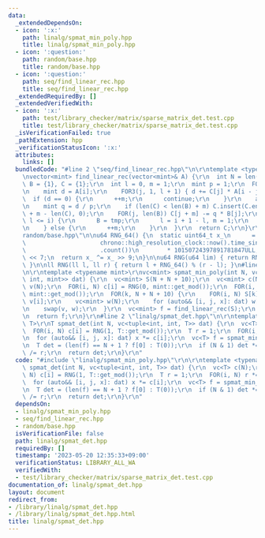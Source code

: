 ```yaml
---
data:
  _extendedDependsOn:
  - icon: ':x:'
    path: linalg/spmat_min_poly.hpp
    title: linalg/spmat_min_poly.hpp
  - icon: ':question:'
    path: random/base.hpp
    title: random/base.hpp
  - icon: ':question:'
    path: seq/find_linear_rec.hpp
    title: seq/find_linear_rec.hpp
  _extendedRequiredBy: []
  _extendedVerifiedWith:
  - icon: ':x:'
    path: test/library_checker/matrix/sparse_matrix_det.test.cpp
    title: test/library_checker/matrix/sparse_matrix_det.test.cpp
  _isVerificationFailed: true
  _pathExtension: hpp
  _verificationStatusIcon: ':x:'
  attributes:
    links: []
  bundledCode: "#line 2 \"seq/find_linear_rec.hpp\"\n\r\ntemplate <typename mint>\r\
    \nvector<mint> find_linear_rec(vector<mint>& A) {\r\n  int N = len(A);\r\n  vc<mint>\
    \ B = {1}, C = {1};\r\n  int l = 0, m = 1;\r\n  mint p = 1;\r\n  FOR(i, N) {\r\
    \n    mint d = A[i];\r\n    FOR3(j, 1, l + 1) { d += C[j] * A[i - j]; }\r\n  \
    \  if (d == 0) {\r\n      ++m;\r\n      continue;\r\n    }\r\n    auto tmp = C;\r\
    \n    mint q = d / p;\r\n    if (len(C) < len(B) + m) C.insert(C.end(), len(B)\
    \ + m - len(C), 0);\r\n    FOR(j, len(B)) C[j + m] -= q * B[j];\r\n    if (l +\
    \ l <= i) {\r\n      B = tmp;\r\n      l = i + 1 - l, m = 1;\r\n      p = d;\r\
    \n    } else {\r\n      ++m;\r\n    }\r\n  }\r\n  return C;\r\n}\r\n#line 2 \"\
    random/base.hpp\"\n\nu64 RNG_64() {\n  static uint64_t x_\n      = uint64_t(chrono::duration_cast<chrono::nanoseconds>(\n\
    \                     chrono::high_resolution_clock::now().time_since_epoch())\n\
    \                     .count())\n        * 10150724397891781847ULL;\n  x_ ^= x_\
    \ << 7;\n  return x_ ^= x_ >> 9;\n}\n\nu64 RNG(u64 lim) { return RNG_64() % lim;\
    \ }\n\nll RNG(ll l, ll r) { return l + RNG_64() % (r - l); }\n#line 3 \"linalg/spmat_min_poly.hpp\"\
    \n\r\ntemplate <typename mint>\r\nvc<mint> spmat_min_poly(int N, vc<tuple<int,\
    \ int, mint>> dat) {\r\n  vc<mint> S(N + N + 10);\r\n  vc<mint> c(N);\r\n  vc<mint>\
    \ v(N);\r\n  FOR(i, N) c[i] = RNG(0, mint::get_mod());\r\n  FOR(i, N) v[i] = RNG(0,\
    \ mint::get_mod());\r\n  FOR(k, N + N + 10) {\r\n    FOR(i, N) S[k] += c[i] *\
    \ v[i];\r\n    vc<mint> w(N);\r\n    for (auto&& [i, j, x]: dat) w[j] += x * v[i];\r\
    \n    swap(v, w);\r\n  }\r\n  vc<mint> f = find_linear_rec(S);\r\n  reverse(all(f));\r\
    \n  return f;\r\n}\r\n#line 2 \"linalg/spmat_det.hpp\"\n\r\ntemplate <typename\
    \ T>\r\nT spmat_det(int N, vc<tuple<int, int, T>> dat) {\r\n  vc<T> c(N);\r\n\
    \  FOR(i, N) c[i] = RNG(1, T::get_mod());\r\n  T r = 1;\r\n  FOR(i, N) r *= c[i];\r\
    \n  for (auto&& [i, j, x]: dat) x *= c[i];\r\n  vc<T> f = spmat_min_poly(N, dat);\r\
    \n  T det = (len(f) == N + 1 ? f[0] : T(0));\r\n  if (N & 1) det *= -1;\r\n  det\
    \ /= r;\r\n  return det;\r\n}\r\n"
  code: "#include \"linalg/spmat_min_poly.hpp\"\r\n\r\ntemplate <typename T>\r\nT\
    \ spmat_det(int N, vc<tuple<int, int, T>> dat) {\r\n  vc<T> c(N);\r\n  FOR(i,\
    \ N) c[i] = RNG(1, T::get_mod());\r\n  T r = 1;\r\n  FOR(i, N) r *= c[i];\r\n\
    \  for (auto&& [i, j, x]: dat) x *= c[i];\r\n  vc<T> f = spmat_min_poly(N, dat);\r\
    \n  T det = (len(f) == N + 1 ? f[0] : T(0));\r\n  if (N & 1) det *= -1;\r\n  det\
    \ /= r;\r\n  return det;\r\n}\r\n"
  dependsOn:
  - linalg/spmat_min_poly.hpp
  - seq/find_linear_rec.hpp
  - random/base.hpp
  isVerificationFile: false
  path: linalg/spmat_det.hpp
  requiredBy: []
  timestamp: '2023-05-20 12:35:33+09:00'
  verificationStatus: LIBRARY_ALL_WA
  verifiedWith:
  - test/library_checker/matrix/sparse_matrix_det.test.cpp
documentation_of: linalg/spmat_det.hpp
layout: document
redirect_from:
- /library/linalg/spmat_det.hpp
- /library/linalg/spmat_det.hpp.html
title: linalg/spmat_det.hpp
---
```

